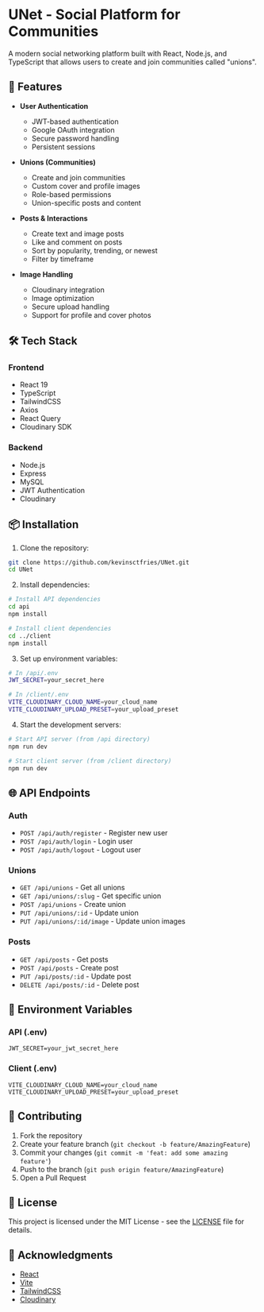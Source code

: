 # UNet - Social Platform for Communities

A modern social networking platform built with React, Node.js, and TypeScript that allows users to create and join communities called "unions".

## 🚀 Features

- **User Authentication**

  - JWT-based authentication
  - Google OAuth integration
  - Secure password handling
  - Persistent sessions

- **Unions (Communities)**

  - Create and join communities
  - Custom cover and profile images
  - Role-based permissions
  - Union-specific posts and content

- **Posts & Interactions**

  - Create text and image posts
  - Like and comment on posts
  - Sort by popularity, trending, or newest
  - Filter by timeframe

- **Image Handling**
  - Cloudinary integration
  - Image optimization
  - Secure upload handling
  - Support for profile and cover photos

## 🛠️ Tech Stack

### Frontend

- React 19
- TypeScript
- TailwindCSS
- Axios
- React Query
- Cloudinary SDK

### Backend

- Node.js
- Express
- MySQL
- JWT Authentication
- Cloudinary

## 📦 Installation

1. Clone the repository:

```bash
git clone https://github.com/kevinsctfries/UNet.git
cd UNet
```

2. Install dependencies:

```bash
# Install API dependencies
cd api
npm install

# Install client dependencies
cd ../client
npm install
```

3. Set up environment variables:

```bash
# In /api/.env
JWT_SECRET=your_secret_here

# In /client/.env
VITE_CLOUDINARY_CLOUD_NAME=your_cloud_name
VITE_CLOUDINARY_UPLOAD_PRESET=your_upload_preset
```

4. Start the development servers:

```bash
# Start API server (from /api directory)
npm run dev

# Start client server (from /client directory)
npm run dev
```

## 🌐 API Endpoints

### Auth

- `POST /api/auth/register` - Register new user
- `POST /api/auth/login` - Login user
- `POST /api/auth/logout` - Logout user

### Unions

- `GET /api/unions` - Get all unions
- `GET /api/unions/:slug` - Get specific union
- `POST /api/unions` - Create union
- `PUT /api/unions/:id` - Update union
- `PUT /api/unions/:id/image` - Update union images

### Posts

- `GET /api/posts` - Get posts
- `POST /api/posts` - Create post
- `PUT /api/posts/:id` - Update post
- `DELETE /api/posts/:id` - Delete post

## 🔐 Environment Variables

### API (.env)

```properties
JWT_SECRET=your_jwt_secret_here
```

### Client (.env)

```properties
VITE_CLOUDINARY_CLOUD_NAME=your_cloud_name
VITE_CLOUDINARY_UPLOAD_PRESET=your_upload_preset
```

## 👥 Contributing

1. Fork the repository
2. Create your feature branch (`git checkout -b feature/AmazingFeature`)
3. Commit your changes (`git commit -m 'feat: add some amazing feature'`)
4. Push to the branch (`git push origin feature/AmazingFeature`)
5. Open a Pull Request

## 📝 License

This project is licensed under the MIT License - see the [LICENSE](LICENSE) file for details.

## 🙏 Acknowledgments

- [React](https://reactjs.org/)
- [Vite](https://vitejs.dev/)
- [TailwindCSS](https://tailwindcss.com/)
- [Cloudinary](https://cloudinary.com/)
